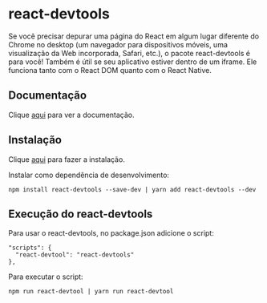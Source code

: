 # react-devtools

Se você precisar depurar uma página do React em algum lugar diferente do Chrome no desktop (um navegador para dispositivos móveis, uma visualização da Web incorporada, Safari, etc.), o pacote react-devtools é para você! Também é útil se seu aplicativo estiver dentro de um iframe. Ele funciona tanto com o React DOM quanto com o React Native.

## Documentação

Clique [aqui](https://github.com/facebook/react-devtools) para ver a documentação.

## Instalação

Clique [aqui](https://www.npmjs.com/package/react-devtools) para fazer a instalação.

Instalar como dependência de desenvolvimento:

```
npm install react-devtools --save-dev | yarn add react-devtools --dev
```

## Execução do react-devtools

Para usar o react-devtools, no package.json adicione o script:

```
"scripts": {
  "react-devtool": "react-devtools"
},
```

Para executar o script:

```
npm run react-devtool | yarn run react-devtool
```
